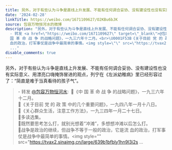 ```yaml
---
title: 另外，对于有些认为斗争是直线上升发展、不能有任何调合妥协、没有建设性也没有实际意义、用漂亮口嗨掩饰冒进的观点，列宁在《左派幼稚病》里已经形容过了：“简...
date: '2024-02-28'
linkTitle: https://weibo.com/1671109627/O2KBu6bJK
source: 包容万物恒河水的微博
description: "另外，对于有些认为斗争是直线上升发展、不能有任何调合妥协、没有建设性也没有实际意义、用漂亮口嗨掩饰冒进的观点，列宁在《左派幼稚病》里已经形容过了：“简直是难于当真看待的孩子气”。<br><blockquote>
  - 转发 <a href=\"https://weibo.com/1671109627\" target=\"_blank\">@包容万物恒河水</a>: \U0001F53B《中
  国 革 命 战 争 的战略问题》，一九三六年十二月。<br>\U0001F53B《关于目前 党 的 政 策 中的几个重要问题》，一九四八年一月十八日。<br>\U0001F53B《关心群众生活，注意工作方法》，一九三四年一月二十七日。<br>\U0001F53B多读选集。<br>\U0001F53B既然要思考怎么打，就别光想着“冲滩”，多想想冲滩以后怎么打。<br>\U0001F53B战争是政治的继续，但战争不等于一般的政治，它是流
  血的政治，打军事仗是战争中最简单的事情。<img style=\"\" src=\"https://tvax2.sinaimg.cn/large/639b1bfbly1hn9l3i2s
  ..."
disable_comments: true
---
```

另外，对于有些认为斗争是直线上升发展、不能有任何调合妥协、没有建设性也没有实际意义、用漂亮口嗨掩饰冒进的观点，列宁在《左派幼稚病》里已经形容过了：“简直是难于当真看待的孩子气”。<br><blockquote> - 转发 <a href="https://weibo.com/1671109627" target="_blank">@包容万物恒河水</a>: 🔻《中 国 革 命 战 争 的战略问题》，一九三六年十二月。<br>🔻《关于目前 党 的 政 策 中的几个重要问题》，一九四八年一月十八日。<br>🔻《关心群众生活，注意工作方法》，一九三四年一月二十七日。<br>🔻多读选集。<br>🔻既然要思考怎么打，就别光想着“冲滩”，多想想冲滩以后怎么打。<br>🔻战争是政治的继续，但战争不等于一般的政治，它是流 血的政治，打军事仗是战争中最简单的事情。<img style="" src="https://tvax2.sinaimg.cn/large/639b1bfbly1hn9l3i2s ...